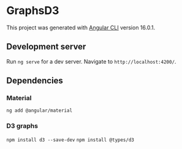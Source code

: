 # GraphsD3

This project was generated with [Angular CLI](https://github.com/angular/angular-cli) version 16.0.1.

## Development server

Run `ng serve` for a dev server. Navigate to `http://localhost:4200/`.

## Dependencies

### Material
`ng add @angular/material`

### D3 graphs
`npm install d3 --save-dev`
`npm install @types/d3`

